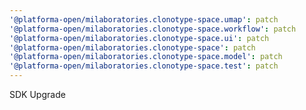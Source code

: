 ```yaml
---
'@platforma-open/milaboratories.clonotype-space.umap': patch
'@platforma-open/milaboratories.clonotype-space.workflow': patch
'@platforma-open/milaboratories.clonotype-space.ui': patch
'@platforma-open/milaboratories.clonotype-space': patch
'@platforma-open/milaboratories.clonotype-space.model': patch
'@platforma-open/milaboratories.clonotype-space.test': patch
---
```


SDK Upgrade
